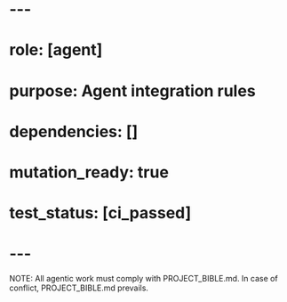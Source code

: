 # ---
# role: [agent]
# purpose: Agent integration rules
# dependencies: []
# mutation_ready: true
# test_status: [ci_passed]
# ---
NOTE: All agentic work must comply with PROJECT_BIBLE.md. In case of conflict, PROJECT_BIBLE.md prevails.
